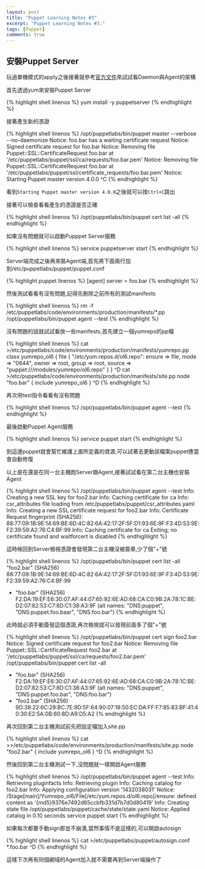 ```yaml
---
layout: post
title: "Puppet Learning Notes #3"
excerpt: "Puppet Learning Notes #3."
tags: [Puppet]
comments: true
---
```


## 安裝Puppet Server

玩過單機模式的apply之後接著就參考[官方文件](https://docs.puppetlabs.com/puppet/4.0/reference/install_linux.html)來試試看Daemon與Agent的架構

首先透過yum來安裝Puppet Server

{% highlight shell linenos %}
yum install -y puppetserver
{% endhighlight %}

接著產生新的憑證

{% highlight shell linenos %}
/opt/puppetlabs/bin/puppet master --verbose --no-daemonize
Notice: foo.bar has a waiting certificate request
Notice: Signed certificate request for foo.bar
Notice: Removing file Puppet::SSL::CertificateRequest foo.bar at '/etc/puppetlabs/puppet/ssl/ca/requests/foo.bar.pem'
Notice: Removing file Puppet::SSL::CertificateRequest foo.bar at '/etc/puppetlabs/puppet/ssl/certificate_requests/foo.bar.pem'
Notice: Starting Puppet master version 4.0.0
^C
{% endhighlight %}

看到`Starting Puppet master version 4.0.0`之後就可以按`Ctrl+C`跳出

接著可以檢查看看產生的憑證是否正確

{% highlight shell linenos %}
/opt/puppetlabs/bin/puppet cert list -all
{% endhighlight %}

如果沒有問題就可以啟動Pupppet Server服務

{% highlight shell linenos %}
service puppetserver start
{% endhighlight %}

Server端完成之後再來裝Agent端,首先將下面兩行加到/etc/puppetlabs/puppet/puppet.conf

{% highlight puppet linenos %}
[agent]
server = foo.bar
{% endhighlight %}

然後測試看看有沒有問題,記得先刪除之前所有的測試manifests

{% highlight shell linenos %}
rm -f /etc/puppetlabs/code/environments/production/manifests/*.pp
/opt/puppetlabs/bin/puppet agent --test
{% endhighlight %}

沒有問題的話就試試看放一些manifests,首先建立一個yumrepo的pp檔

{% highlight shell linenos %}
cat >/etc/puppetlabs/code/environments/production/manifests/yumrepo.pp 
class yumrepo_ol6 {
  file { "/etc/yum.repos.d/ol6.repo":
    ensure => file,
    mode   => "0644",
    owner  => root,
    group  => root,
    source => "puppet:///modules/yumrepo/ol6.repo"
  }
}
^D
cat >/etc/puppetlabs/code/environments/production/manifests/site.pp
node "foo.bar" {
  include yumrepo_ol6
}
^D
{% endhighlight %}

再次用test指令看看有沒有問題

{% highlight shell linenos %}
/opt/puppetlabs/bin/puppet agent --test
{% endhighlight %}

最後啟動Puppet Agent服務

{% highlight shell linenos %}
service puppet start
{% endhighlight %}

到這邊puppet就會幫忙維護上面所定義的資源,可以試著去更動該檔案puppet應當會自動修復

以上是在還是在同一台主機跑Server跟Agent,接著試試看在第二台主機也安裝Agent

{% highlight shell linenos %}
/opt/puppetlabs/bin/puppet agent --test
Info: Creating a new SSL key for foo2.bar
Info: Caching certificate for ca
Info: csr_attributes file loading from /etc/puppetlabs/puppet/csr_attributes.yaml
Info: Creating a new SSL certificate request for foo2.bar
Info: Certificate Request fingerprint (SHA256): 88:77:09:1B:9E:14:69:BE:6D:4C:82:6A:42:17:2F:5F:D1:93:6E:9F:F3:4D:53:9E:F2:39:59:A2:76:C4:BF:99
Info: Caching certificate for ca
Exiting; no certificate found and waitforcert is disabled
{% endhighlight %}

這時候回到Server檢視憑證會發現第二台主機沒被簽章,少了個"+"號

{% highlight shell linenos %}
/opt/puppetlabs/bin/puppet cert list -all
  "foo2.bar" (SHA256) 88:77:09:1B:9E:14:69:BE:6D:4C:82:6A:42:17:2F:5F:D1:93:6E:9F:F3:4D:53:9E:F2:39:59:A2:76:C4:BF:99
+ "foo.bar" (SHA256) F2:DA:19:EF:E6:30:07:AF:44:07:65:92:6E:AD:68:CA:C0:9B:2A:78:1C:BE:D2:07:82:53:C7:8D:C1:38:A3:9F (alt names: "DNS:puppet", "DNS:puppet.foo.baar", "DNS:foo.bar")
{% endhighlight %}

此時就必須手動簽發這個憑證,再次檢視就可以發現前面多了個"+"號

{% highlight shell linenos %}
/opt/puppetlabs/bin/puppet cert sign foo2.bar
Notice: Signed certificate request for foo2.bar
Notice: Removing file Puppet::SSL::CertificateRequest foo2.bar at '/etc/puppetlabs/puppet/ssl/ca/requests/foo2.bar.pem'
/opt/puppetlabs/bin/puppet cert list -all
+ "foo.bar" (SHA256) F2:DA:19:EF:E6:30:07:AF:44:07:65:92:6E:AD:68:CA:C0:9B:2A:78:1C:BE:D2:07:82:53:C7:8D:C1:38:A3:9F (alt names: "DNS:puppet", "DNS:puppet.foo.bar", "DNS:foo.bar")
+ "foo2.bar" (SHA256) 9D:38:22:6C:29:BC:7E:9D:5F:64:90:07:18:50:EC:DA:FF:F7:85:83:BF:41:40:30:E2:5A:0B:60:8D:A9:D5:A2
{% endhighlight %}

再次回到第二台主機測試前先把設定檔加入site.pp

{% highlight shell linenos %}
cat >>/etc/puppetlabs/code/environments/production/manifests/site.pp
node "foo2.bar" {
  include yumrepo_ol6
}
^D
{% endhighlight %}

然後回到第二台主機測試一下,沒問題就一樣開啟Agent服務

{% highlight shell linenos %}
/opt/puppetlabs/bin/puppet agent --test
Info: Retrieving pluginfacts
Info: Retrieving plugin
Info: Caching catalog for foo2.bar
Info: Applying configuration version '1432038031'
Notice: /Stage[main]/Yumrepo_ol6/File[/etc/yum.repos.d/ol6.repo]/ensure: defined content as '{md5}9376e7492d65ccbfb331d7b7d0d80419'
Info: Creating state file /opt/puppetlabs/puppet/cache/state/state.yaml
Notice: Applied catalog in 0.10 seconds
service puppet start
{% endhighlight %}

如果每次都要手動sign那豈不崩潰,當然事情不是這樣的,可以開啟autosign

{% highlight shell linenos %}
cat >/etc/puppetlabs/puppet/autosign.conf
*.foo.bar
^D
{% endhighlight %}

這樣下次再有同個網域的Agent加入就不需要再到Server端操作了
